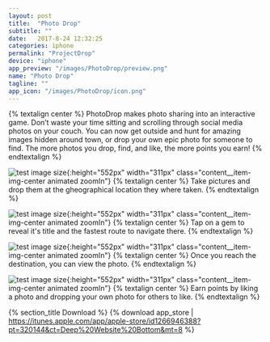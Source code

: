 ```yaml
---
layout: post
title:  "Photo Drop"
subtitle: ""
date:   2017-8-24 12:32:25
categories: iphone
permalink: "ProjectDrop"
device: "iphone"
app_preview: "/images/PhotoDrop/preview.png"
name: "Photo Drop"
tagline: ""
app_icon: "/images/PhotoDrop/icon.png"
---
```


{% textalign center %}
PhotoDrop makes photo sharing into an interactive game. 
Don’t waste your time sitting and scrolling through social media photos on your couch. 
You can now get outside and hunt for amazing images hidden around town, or drop your own epic photo for someone to find. The more photos you drop, find, and like, the more points you earn!
{% endtextalign %}

![test image size](/images/PhotoDrop/PhotoDropWayOverWander.png){:height="552px" width="311px" class="content__item-img-center animated zoomIn"}
{% textalign center %}
Take pictures and drop them at the gheographical location they where taken.
{% endtextalign %}

![test image size](/images/PhotoDrop/PhotoDropRouteToDabird.png){:height="552px" width="311px" class="content__item-img-center animated zoomIn"}
{% textalign center %}
Tap on a gem to reveal it's title and the fastest route to navigate there.
{% endtextalign %}

![test image size](/images/PhotoDrop/PhotoDropCodeForDays.png){:height="552px" width="311px" class="content__item-img-center animated zoomIn"}
{% textalign center %}
Once you reach the destination, you can view the photo.
{% endtextalign %}

![test image size](/images/PhotoDrop/PhotoDropPoints.png){:height="552px" width="311px" class="content__item-img-center animated zoomIn"}
{% textalign center %}
Earn points by liking a photo and dropping your own photo for others to like.
{% endtextalign %}

{% section_title Download %}
{% download app_store | https://itunes.apple.com/app/apple-store/id1266946388?pt=320144&ct=Deep%20Website%20Bottom&mt=8 %}

